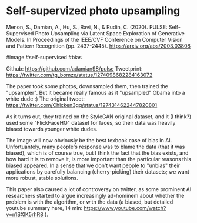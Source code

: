 # Self-supervized photo upsampling

Menon, S., Damian, A., Hu, S., Ravi, N., & Rudin, C. (2020). PULSE: Self-Supervised Photo Upsampling via Latent Space Exploration of Generative Models. In Proceedings of the IEEE/CVF Conference on Computer Vision and Pattern Recognition (pp. 2437-2445).
https://arxiv.org/abs/2003.03808

#image #self-supervised #bias

Github:
https://github.com/adamian98/pulse
Tweetprint:
https://twitter.com/tg_bomze/status/1274098682284163072

The paper took some photos, downsampled them, then trained the "upsampler". But it became really famous as it "upsampled" Obama into a white dude :) The original tweet: https://twitter.com/Chicken3gg/status/1274314622447820801

As it turns out, they trained on the StyleGAN original dataset, and it (I think?) used some "FlickFaceHQ" dataset for faces, so their data was heavily biased towards younger white dudes.

The image will now obviously be the best texbook case of bias in AI. Unfortuantely, many people's response was to blame the data (that it was biased), which is of course true, but I think the fact that the bias exists, and how hard it is to remove it, is more important than the particular reasons this biased appeared. In a sense that we don't want people to "unbias" their applications by carefully balancing (cherry-picking) their datasets; we want more robust, stable solutions.

This paper also caused a lot of controversy on twitter, as some prominent AI researchers started to argue increasingly ad-hominem about whether the problem is with the algorithm, or with the data (a biased, but detailed youtube summary here, 14 min: https://www.youtube.com/watch?v=n1SXlK5rhR8 ).